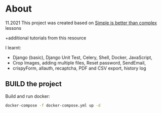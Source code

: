 # About
11.2021
This project was created based on [Simple is better than complex](https://simpleisbetterthancomplex.com/)  lessons 

+additional tutorials from this resource

I learnt: 
* Django (basic), Django Unit Test, Celery, Shell, Docker, JavaScript, 
* Crop Images, adding multiple files, Reset password, SendEmail,
* crispyForm, allauth, recaptcha, PDF and CSV export, history log


## BUILD the project

Build and run docker:

```bash
docker-compose -f docker-compose.yml up -d
```
